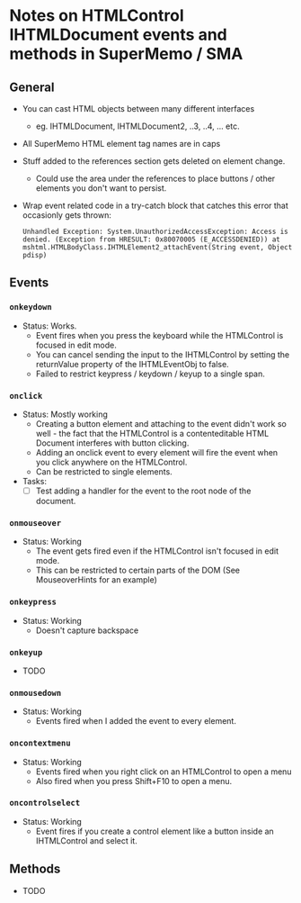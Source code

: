 # Notes on HTMLControl IHTMLDocument events and methods in SuperMemo / SMA

## General
- You can cast HTML objects between many different interfaces
	+ eg. IHTMLDocument, IHTMLDocument2, ..3, ..4, ... etc.
- All SuperMemo HTML element tag names are in caps
- Stuff added to the references section gets deleted on element change.
	+ Could use the area under the references to place buttons / other elements you don't want to persist.
- Wrap event related code in a try-catch block that catches this error that occasionly gets thrown:

	`Unhandled Exception: System.UnauthorizedAccessException: Access is denied. (Exception from HRESULT: 0x80070005 (E_ACCESSDENIED)) at mshtml.HTMLBodyClass.IHTMLElement2_attachEvent(String event, Object pdisp)`

## Events
### `onkeydown`
- Status: Works. 
	+ Event fires when you press the keyboard while the HTMLControl is focused in edit mode.
	+ You can cancel sending the input to the IHTMLControl by setting the returnValue property of the IHTMLEventObj to false.
	+ Failed to restrict keypress / keydown / keyup to a single span.

### `onclick`
- Status: Mostly working
	+ Creating a button element and attaching to the event didn't work so well - the fact that the HTMLControl is a contenteditable HTML Document interferes with button clicking.
	+  Adding an onclick event to every element will fire the event when you click anywhere on the HTMLControl.
	+ Can be restricted to single elements.
- Tasks:
	+ [ ] Test adding a handler for the event to the root node of the document.

### `onmouseover`
- Status: Working
	+ The event gets fired even if the HTMLControl isn't focused in edit mode.
	+ This can be restricted to certain parts of the DOM (See MouseoverHints for an example)

### `onkeypress`
- Status: Working
	+ Doesn't capture backspace

### `onkeyup`
- TODO

### `onmousedown`
- Status: Working
	+ Events fired when I added the event to every element.

### `oncontextmenu`
- Status: Working
	+ Events fired when you right click on an HTMLControl to open a menu
	+ Also fired when you press Shift+F10 to open a menu.

### `oncontrolselect`
- Status: Working
	+ Event fires if you create a control element like a button inside an IHTMLControl and select it.
	
## Methods
- TODO
